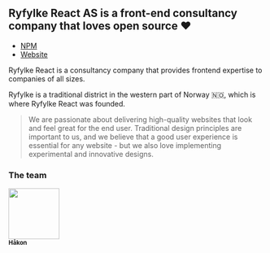## **Ryfylke React AS** is a front-end consultancy company that loves open source ❤️

- [NPM](https://www.npmjs.com/org/ryfylke-react)
- [Website](https://ryfylke.dev/)

Ryfylke React is a consultancy company that provides frontend expertise to companies of all sizes.

Ryfylke is a traditional district in the western part of Norway 🇳🇴, which is where Ryfylke React was founded.

> We are passionate about delivering high-quality websites that look and feel great for the end user. Traditional design principles are important to us, and we believe that a good user experience is essential for any website - but we also love implementing experimental and innovative designs.


### The team

<a href="https://haakon.dev/"><img src="https://avatars.githubusercontent.com/u/1190770?v=4?s=100" width="100px;" alt=""/><br /><sub><b>Håkon</b></sub></a>
